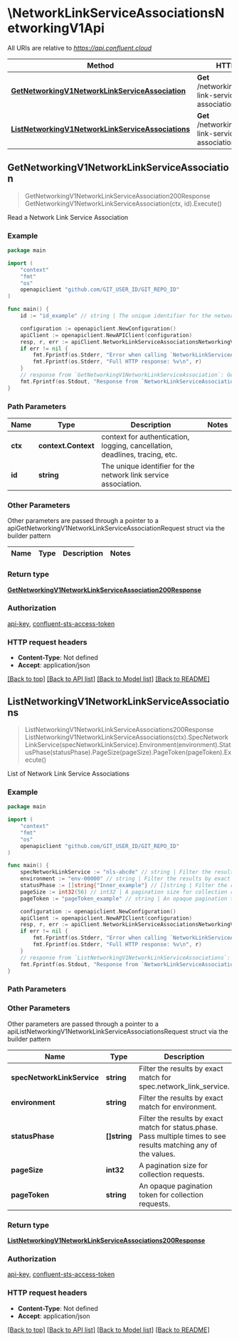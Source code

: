 # \NetworkLinkServiceAssociationsNetworkingV1Api

All URIs are relative to *https://api.confluent.cloud*

Method | HTTP request | Description
------------- | ------------- | -------------
[**GetNetworkingV1NetworkLinkServiceAssociation**](NetworkLinkServiceAssociationsNetworkingV1Api.md#GetNetworkingV1NetworkLinkServiceAssociation) | **Get** /networking/v1/network-link-service-associations/{id} | Read a Network Link Service Association
[**ListNetworkingV1NetworkLinkServiceAssociations**](NetworkLinkServiceAssociationsNetworkingV1Api.md#ListNetworkingV1NetworkLinkServiceAssociations) | **Get** /networking/v1/network-link-service-associations | List of Network Link Service Associations



## GetNetworkingV1NetworkLinkServiceAssociation

> GetNetworkingV1NetworkLinkServiceAssociation200Response GetNetworkingV1NetworkLinkServiceAssociation(ctx, id).Execute()

Read a Network Link Service Association



### Example

```go
package main

import (
    "context"
    "fmt"
    "os"
    openapiclient "github.com/GIT_USER_ID/GIT_REPO_ID"
)

func main() {
    id := "id_example" // string | The unique identifier for the network link service association.

    configuration := openapiclient.NewConfiguration()
    apiClient := openapiclient.NewAPIClient(configuration)
    resp, r, err := apiClient.NetworkLinkServiceAssociationsNetworkingV1Api.GetNetworkingV1NetworkLinkServiceAssociation(context.Background(), id).Execute()
    if err != nil {
        fmt.Fprintf(os.Stderr, "Error when calling `NetworkLinkServiceAssociationsNetworkingV1Api.GetNetworkingV1NetworkLinkServiceAssociation``: %v\n", err)
        fmt.Fprintf(os.Stderr, "Full HTTP response: %v\n", r)
    }
    // response from `GetNetworkingV1NetworkLinkServiceAssociation`: GetNetworkingV1NetworkLinkServiceAssociation200Response
    fmt.Fprintf(os.Stdout, "Response from `NetworkLinkServiceAssociationsNetworkingV1Api.GetNetworkingV1NetworkLinkServiceAssociation`: %v\n", resp)
}
```

### Path Parameters


Name | Type | Description  | Notes
------------- | ------------- | ------------- | -------------
**ctx** | **context.Context** | context for authentication, logging, cancellation, deadlines, tracing, etc.
**id** | **string** | The unique identifier for the network link service association. | 

### Other Parameters

Other parameters are passed through a pointer to a apiGetNetworkingV1NetworkLinkServiceAssociationRequest struct via the builder pattern


Name | Type | Description  | Notes
------------- | ------------- | ------------- | -------------


### Return type

[**GetNetworkingV1NetworkLinkServiceAssociation200Response**](GetNetworkingV1NetworkLinkServiceAssociation200Response.md)

### Authorization

[api-key](../README.md#api-key), [confluent-sts-access-token](../README.md#confluent-sts-access-token)

### HTTP request headers

- **Content-Type**: Not defined
- **Accept**: application/json

[[Back to top]](#) [[Back to API list]](../README.md#documentation-for-api-endpoints)
[[Back to Model list]](../README.md#documentation-for-models)
[[Back to README]](../README.md)


## ListNetworkingV1NetworkLinkServiceAssociations

> ListNetworkingV1NetworkLinkServiceAssociations200Response ListNetworkingV1NetworkLinkServiceAssociations(ctx).SpecNetworkLinkService(specNetworkLinkService).Environment(environment).StatusPhase(statusPhase).PageSize(pageSize).PageToken(pageToken).Execute()

List of Network Link Service Associations



### Example

```go
package main

import (
    "context"
    "fmt"
    "os"
    openapiclient "github.com/GIT_USER_ID/GIT_REPO_ID"
)

func main() {
    specNetworkLinkService := "nls-abcde" // string | Filter the results by exact match for spec.network_link_service.
    environment := "env-00000" // string | Filter the results by exact match for environment.
    statusPhase := []string{"Inner_example"} // []string | Filter the results by exact match for status.phase. Pass multiple times to see results matching any of the values. (optional)
    pageSize := int32(56) // int32 | A pagination size for collection requests. (optional) (default to 10)
    pageToken := "pageToken_example" // string | An opaque pagination token for collection requests. (optional)

    configuration := openapiclient.NewConfiguration()
    apiClient := openapiclient.NewAPIClient(configuration)
    resp, r, err := apiClient.NetworkLinkServiceAssociationsNetworkingV1Api.ListNetworkingV1NetworkLinkServiceAssociations(context.Background()).SpecNetworkLinkService(specNetworkLinkService).Environment(environment).StatusPhase(statusPhase).PageSize(pageSize).PageToken(pageToken).Execute()
    if err != nil {
        fmt.Fprintf(os.Stderr, "Error when calling `NetworkLinkServiceAssociationsNetworkingV1Api.ListNetworkingV1NetworkLinkServiceAssociations``: %v\n", err)
        fmt.Fprintf(os.Stderr, "Full HTTP response: %v\n", r)
    }
    // response from `ListNetworkingV1NetworkLinkServiceAssociations`: ListNetworkingV1NetworkLinkServiceAssociations200Response
    fmt.Fprintf(os.Stdout, "Response from `NetworkLinkServiceAssociationsNetworkingV1Api.ListNetworkingV1NetworkLinkServiceAssociations`: %v\n", resp)
}
```

### Path Parameters



### Other Parameters

Other parameters are passed through a pointer to a apiListNetworkingV1NetworkLinkServiceAssociationsRequest struct via the builder pattern


Name | Type | Description  | Notes
------------- | ------------- | ------------- | -------------
 **specNetworkLinkService** | **string** | Filter the results by exact match for spec.network_link_service. | 
 **environment** | **string** | Filter the results by exact match for environment. | 
 **statusPhase** | **[]string** | Filter the results by exact match for status.phase. Pass multiple times to see results matching any of the values. | 
 **pageSize** | **int32** | A pagination size for collection requests. | [default to 10]
 **pageToken** | **string** | An opaque pagination token for collection requests. | 

### Return type

[**ListNetworkingV1NetworkLinkServiceAssociations200Response**](ListNetworkingV1NetworkLinkServiceAssociations200Response.md)

### Authorization

[api-key](../README.md#api-key), [confluent-sts-access-token](../README.md#confluent-sts-access-token)

### HTTP request headers

- **Content-Type**: Not defined
- **Accept**: application/json

[[Back to top]](#) [[Back to API list]](../README.md#documentation-for-api-endpoints)
[[Back to Model list]](../README.md#documentation-for-models)
[[Back to README]](../README.md)

